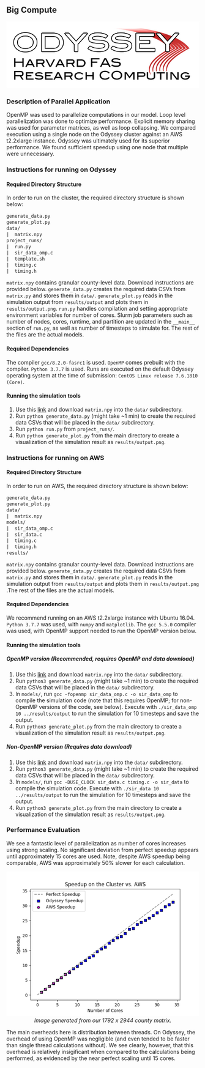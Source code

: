 ## Big Compute
<p align="center">
<img src="https://raw.githubusercontent.com/not-a-hot-dog/parallelized-disease-modeling/gh-pages/_images/odyssey_branding.png"/>
</p>

### Description of Parallel Application
OpenMP was used to parallelize computations in our model.
Loop level parallelization was done to optimize performance.
Explicit memory sharing was used for parameter matrices, as well as loop collapsing.
We compared execution using a single node on the Odyssey cluster against an AWS t2.2xlarge instance.
Odyssey was ultimately used for its superior performance.
We found sufficient speedup using one node that multiple were unnecessary.

### Instructions for running on Odyssey

#### Required Directory Structure
In order to run on the cluster, the required directory structure is shown below:

```
generate_data.py
generate_plot.py
data/
|  matrix.npy
project_runs/
|  run.py
|  sir_data_omp.c
|  template.sh
|  timing.c
|  timing.h
```

`matrix.npy` contains granular county-level data. Download instructions are provided below. `generate_data.py` creates the required data CSVs from `matrix.py` and stores them in `data/`. `generate_plot.py` reads in the simulation output from `results/output` and plots them in `results/output.png`. `run.py` handles compilation and setting appropriate environment variables for number of cores. Slurm job parameters such as number of nodes, cores, runtime, and partition are updated in the `__main__` section of `run.py`, as well as number of timesteps to simulate for. The rest of the files are the actual models.

#### Required Dependencies
The compiler `gcc/8.2.0-fasrc1` is used. `OpenMP` comes prebuilt with the compiler. `Python 3.7.7` is used. Runs are executed on the default Odyssey operating system at the time of submission: `CentOS Linux release 7.6.1810 (Core)`.

#### Running the simulation tools
1. Use this [link](https://drive.google.com/file/d/1-iOfdYB9nqvazSthgwOlMHEa5q0RyXbn/view?fbclid=IwAR3xFKPT26JkwBLH0oB7WesWrTytM7ir1t9cjrPa3njt8zsip6nxq4BdmaU) and download `matrix.npy` into the `data/` subdirectory.
2. Run `python generate_data.py` (might take ~1 min) to create the required data CSVs that will be placed in the `data/` subdirectory.
3. Run `python run.py` from `project_runs/`.
4. Run `python generate_plot.py` from the main directory to create a visualization of the simulation result as `results/output.png`.

### Instructions for running on AWS

#### Required Directory Structure
In order to run on AWS, the required directory structure is shown below:

```
generate_data.py
generate_plot.py
data/
|  matrix.npy
models/
|  sir_data_omp.c
|  sir_data.c
|  timing.c
|  timing.h
results/
```

`matrix.npy` contains granular county-level data. Download instructions are provided below. `generate_data.py` creates the required data CSVs from `matrix.py` and stores them in `data/`. `generate_plot.py` reads in the simulation output from `results/output` and plots them in `results/output.png` .The rest of the files are the actual models.

#### Required Dependencies
We recommend running on an AWS t2.2xlarge instance with Ubuntu 16.04. `Python 3.7.7` was used, with `numpy` and `matplotlib`. The `gcc 5.5.0` compiler was used, with OpenMP support needed to run the OpenMP version below.

#### Running the simulation tools

##### OpenMP version (Recommended, requires OpenMP and data download)
1. Use this [link](https://drive.google.com/file/d/1-iOfdYB9nqvazSthgwOlMHEa5q0RyXbn/view?fbclid=IwAR3xFKPT26JkwBLH0oB7WesWrTytM7ir1t9cjrPa3njt8zsip6nxq4BdmaU) and download `matrix.npy` into the `data/` subdirectory.
2. Run `python3 generate_data.py` (might take ~1 min) to create the required data CSVs that will be placed in the `data/` subdirectory.
3. In `models/`, run `gcc -fopenmp sir_data_omp.c -o sir_data_omp` to compile the simulation code (note that this requires OpenMP; for non-OpenMP versions of the code, see below). Execute with `./sir_data_omp 10 ../results/output` to run the simulation for 10 timesteps and save the output.
4. Run `python3 generate_plot.py` from the main directory to create a visualization of the simulation result as `results/output.png`.

##### Non-OpenMP version (Requires data download)
1. Use this [link](https://drive.google.com/file/d/1-iOfdYB9nqvazSthgwOlMHEa5q0RyXbn/view?fbclid=IwAR3xFKPT26JkwBLH0oB7WesWrTytM7ir1t9cjrPa3njt8zsip6nxq4BdmaU) and download `matrix.npy` into the `data/` subdirectory.
2. Run `python3 generate_data.py` (might take ~1 min) to create the required data CSVs that will be placed in the `data/` subdirectory.
3. In `models/`, run `gcc -DUSE_CLOCK sir_data.c timing.c -o sir_data` to compile the simulation code. Execute with `./sir_data 10 ../results/output` to run the simulation for 10 timesteps and save the output.
4. Run `python3 generate_plot.py` from the main directory to create a visualization of the simulation result as `results/output.png`.

### Performance Evaluation
We see a fantastic level of parallelization as number of cores increases using strong scaling.
No significant deviation from perfect speedup appears until approximately 15 cores are used.
Note, despite AWS speedup being comparable, AWS was approximately 50% slower for each calculation.
<p align="center">
<img src="https://raw.githubusercontent.com/not-a-hot-dog/parallelized-disease-modeling/gh-pages/_images/cluster_speedup.png" alt>
<em>Image generated from our 1792 x 2944 county matrix.</em>
</p>

The main overheads here is distribution between threads.
On Odyssey, the  overhead of using OpenMP was negligible (and even tended to be faster than single thread calculations without).
We see clearly, however, that this overhead is relatively insigificant when compared to the calculations being performed, as evidenced by the near perfect scaling until 15 cores.
